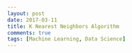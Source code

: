 ```yaml
---
layout: post
date: 2017-03-11
title: K Nearest Neighbors Algorithm
comments: true
tags: [Machine Learning, Data Science]
---
```

